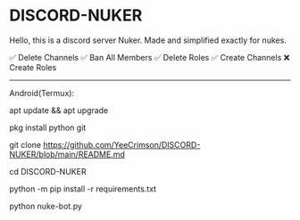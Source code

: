 # DISCORD-NUKER
Hello, this is a discord server Nuker. Made and simplified exactly for nukes.

 ✅ Delete Channels
 ✅ Ban All Members
 ✅ Delete Roles
 ✅ Create Channels
 ❌ Create Roles
____________________________________________________________

Android(Termux):

apt update && apt upgrade

pkg install python git

git clone https://github.com/YeeCrimson/DISCORD-NUKER/blob/main/README.md

cd DISCORD-NUKER

python -m pip install -r requirements.txt

python nuke-bot.py
